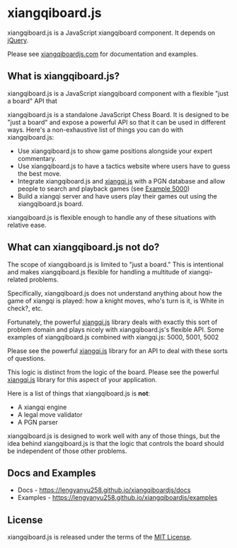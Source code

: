 # xiangqiboard.js

xiangqiboard.js is a JavaScript xiangqiboard component. It depends on [jQuery].

Please see [xiangqiboardjs.com] for documentation and examples.

## What is xiangqiboard.js?

xiangqiboard.js is a JavaScript xiangqiboard component with a flexible "just a
board" API that

xiangqiboard.js is a standalone JavaScript Chess Board. It is designed to be "just
a board" and expose a powerful API so that it can be used in different ways.
Here's a non-exhaustive list of things you can do with xiangqiboard.js:

- Use xiangqiboard.js to show game positions alongside your expert commentary.
- Use xiangqiboard.js to have a tactics website where users have to guess the best
  move.
- Integrate xiangqiboard.js and [xiangqi.js] with a PGN database and allow people to
  search and playback games (see [Example 5000])
- Build a xiangqi server and have users play their games out using the
  xiangqiboard.js board.

xiangqiboard.js is flexible enough to handle any of these situations with relative
ease.

## What can xiangqiboard.js **not** do?

The scope of xiangqiboard.js is limited to "just a board." This is intentional and
makes xiangqiboard.js flexible for handling a multitude of xiangqi-related problems.

Specifically, xiangqiboard.js does not understand anything about how the game of
xiangqi is played: how a knight moves, who's turn is it, is White in check?, etc.

Fortunately, the powerful [xiangqi.js] library deals with exactly this sort of
problem domain and plays nicely with xiangqiboard.js's flexible API. Some examples
of xiangqiboard.js combined with xiangqi.js: 5000, 5001, 5002

Please see the powerful [xiangqi.js] library for an API to deal with these sorts
of questions.


This logic is distinct from the logic of the board. Please see the powerful
[xiangqi.js] library for this aspect of your application.



Here is a list of things that xiangqiboard.js is **not**:

- A xiangqi engine
- A legal move validator
- A PGN parser

xiangqiboard.js is designed to work well with any of those things, but the idea
behind xiangqiboard.js is that the logic that controls the board should be
independent of those other problems.

## Docs and Examples

- Docs - <https://lengyanyu258.github.io/xiangqiboardjs/docs>
- Examples - <https://lengyanyu258.github.io/xiangqiboardjs/examples>

## License

xiangqiboard.js is released under the terms of the [MIT License].

[jQuery]:https://jquery.com/
[xiangqiboardjs.com]:https://lengyanyu258.github.io/xiangqiboardjs/index.html
[xiangqi.js]:https://github.com/lengyanyu258/xiangqi.js
[Example 5000]:https://lengyanyu258.github.io/xiangqiboardjs/examples#5000
[MIT License]:LICENSE.md
